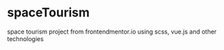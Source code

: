 # spaceTourism
space tourism project from frontendmentor.io using scss, vue.js and other technologies
